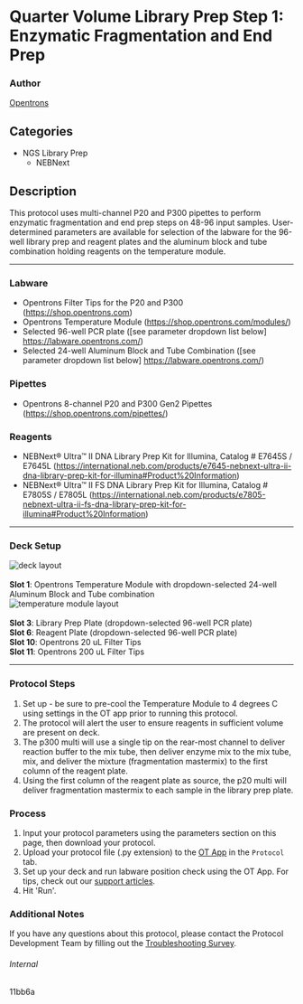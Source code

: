 # Quarter Volume Library Prep Step 1: Enzymatic Fragmentation and End Prep

### Author
[Opentrons](https://opentrons.com/)


## Categories
* NGS Library Prep
	* NEBNext

## Description
This protocol uses multi-channel P20 and P300 pipettes to perform enzymatic fragmentation and end prep steps on 48-96 input samples. User-determined parameters are available for selection of the labware for the 96-well library prep and reagent plates and the aluminum block and tube combination holding reagents on the temperature module.

---


### Labware
* Opentrons Filter Tips for the P20 and P300 (https://shop.opentrons.com)
* Opentrons Temperature Module (https://shop.opentrons.com/modules/)
* Selected 96-well PCR plate ([see parameter dropdown list below] https://labware.opentrons.com/)
* Selected 24-well Aluminum Block and Tube Combination ([see parameter dropdown list below] https://labware.opentrons.com/)


### Pipettes
* Opentrons 8-channel P20 and P300 Gen2 Pipettes (https://shop.opentrons.com/pipettes/)

### Reagents
* NEBNext® Ultra™ II DNA Library Prep Kit for Illumina, Catalog # E7645S / E7645L (https://international.neb.com/products/e7645-nebnext-ultra-ii-dna-library-prep-kit-for-illumina#Product%20Information)
* NEBNext® Ultra™ II FS DNA Library Prep Kit for Illumina, Catalog # E7805S / E7805L (https://international.neb.com/products/e7805-nebnext-ultra-ii-fs-dna-library-prep-kit-for-illumina#Product%20Information)

---

### Deck Setup
![deck layout](https://opentrons-protocol-library-website.s3.amazonaws.com/custom-README-images/11bb6a/screenshot1-deck.png)
</br>
</br>
**Slot 1**: Opentrons Temperature Module with dropdown-selected 24-well Aluminum Block and Tube combination </br>
![temperature module layout](https://opentrons-protocol-library-website.s3.amazonaws.com/custom-README-images/11bb6a/screenshot1-tempmod.png)
</br>
</br>
**Slot 3**: Library Prep Plate (dropdown-selected 96-well PCR plate) </br>
**Slot 6**: Reagent Plate (dropdown-selected 96-well PCR plate) </br>
**Slot 10**: Opentrons 20 uL Filter Tips </br>
**Slot 11**: Opentrons 200 uL Filter Tips </br>


---

### Protocol Steps
1. Set up - be sure to pre-cool the Temperature Module to 4 degrees C using settings in the OT app prior to running this protocol.
2. The protocol will alert the user to ensure reagents in sufficient volume are present on deck.
3. The p300 multi will use a single tip on the rear-most channel to deliver reaction buffer to the mix tube, then deliver enzyme mix to the mix tube, mix, and deliver the mixture (fragmentation mastermix) to the first column of the reagent plate.  
4. Using the first column of the reagent plate as source, the p20 multi will deliver fragmentation mastermix to each sample in the library prep plate.

### Process
1. Input your protocol parameters using the parameters section on this page, then download your protocol.
2. Upload your protocol file (.py extension) to the [OT App](https://opentrons.com/ot-app) in the `Protocol` tab.
3. Set up your deck and run labware position check using the OT App. For tips, check out our [support articles](https://support.opentrons.com/en/collections/1559720-guide-for-getting-started-with-the-ot-2).
4. Hit 'Run'.

### Additional Notes
If you have any questions about this protocol, please contact the Protocol Development Team by filling out the [Troubleshooting Survey](https://protocol-troubleshooting.paperform.co/).

###### Internal
11bb6a

